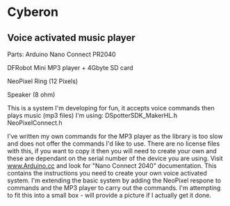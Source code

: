 # Cyberon
## Voice activated music player

Parts:
Arduino Nano Connect PR2040

DFRobot Mini MP3 player + 4Gbyte SD card

NeoPixel Ring (12 Pixels)

Speaker (8 ohm)

This is a system I'm developing for fun, it accepts voice commands then plays music (mp3 files)
I'm using: 
DSpotterSDK_MakerHL.h
NeoPixelConnect.h

I've written my own commands for the MP3 player as the library is too slow and does not offer the commands I'd like to use. 
There are no license files with this, if you want to copy it then you will need to create your own and these are dependant on the serial number of the device you are using.  Visit www.Arduino.cc and look for "Nano Connect 2040" documentation. This contains the instructions you need to create your own voice activated system.  I'm extending the basic system by adding the NeoPixel respone to commands and the MP3 player to carry out the commands.
I'm attempting to fit this into a small box - will provide a picture if I actually get it done.
